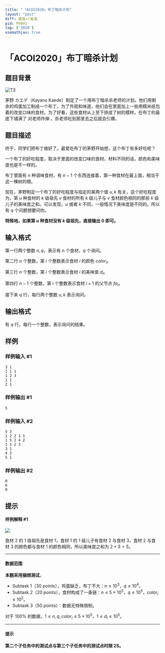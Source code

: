 ```yaml
---
title: "「ACOI2020」布丁暗杀计划"
layout: "post"
diff: 提高+/省选-
pid: P6041
tag: ['2020']
usemathjax: true
---
```


# 「ACOI2020」布丁暗杀计划
## 题目背景

![T3](https://s2.ax1x.com/2020/01/12/lopanO.png)

茅野 カエデ（Kayano Kaede）制定了一个用布丁暗杀杀老师的计划。他们用剩余的鸡蛋加工制成一个布丁。为了外观和味道，他们会在里面加上一些用糯米纸包着的改变口味的食材。为了好看，这些食材从上至下排成了树的模样。在布丁的最底下铺满了 对老师炸弹 。杀老师吃到那里去之后就会引爆。
## 题目描述

终于，同学们把布丁做好了。最爱吃布丁的茅野开始想，这个布丁有多好吃呢？

一个布丁的好吃程度，取决于里面的改变口味的食材。材料不同的话，颜色和美味度也是不一样的。

布丁里面有 $n$ 种调味食材，有 $n-1$ 个东西连接着，第一种食材在最上面，相当于这一棵树的根。

现在，茅野制定一个布丁的好吃程度与指定的某两个值 $u,k$ 有关，这个好吃程度为，第 $u$ 种食材的 $k$ 级祖先 $v$ 食材的所有 $k$ 级儿子与 $v$ 食材颜色相同的那些 $k$ 级儿子的美味度之和。可以发现，$u$ 或者 $k$ 不同，一般情况下美味度是不同的。所以有 $q$ 个问题想要问你。

**特殊地，如果第 $u$ 种食材没有 $k$ 级祖先，直接输出 $0$ 即可。**
## 输入格式

第一行两个整数 $n,q$，表示有 $n$ 个食材，$q$ 个询问。

第二行 $n$ 个整数，第 $i$ 个整数表示食材 $i$ 的颜色 $color_i$。

第三行 $n$ 个整数，第 $i$ 个整数表示食材 $i$ 的美味值 $d_i$。

第四行 $n-1$ 个整数，第 $i$ 个整数表示食材 $i+1$ 的父节点 $fa_i$。

接下来 $q$ 行，每行两个整数 $u,k$ 表示询问。


## 输出格式

有 $q$ 行，每行一个整数，表示询问的结果。
## 样例

### 样例输入 #1
```
3 1
1 1 1
1 2 3
1 1
2 1

```
### 样例输出 #1
```
5
```
### 样例输入 #2
```
5 3
1 2 2 1 1
1 5 2 4 2
1 1 2 3
3 1
4 2
5 1

```
### 样例输出 #2
```
0
6
0
```
## 提示

#### 样例解释 #1
![](https://cdn.luogu.com.cn/upload/image_hosting/ap9imym3.png)

食材 $2$ 的 $1$ 级祖先是食材 $1$，食材 $1$ 的 $1$ 级儿子有食材 $2$ 与食材 $3$，食材 $2$ 与食材 $3$ 的颜色都与食材 $1$ 的颜色相同，所以美味度之和为 $2+3=5$。

------------
#### 数据范围
**本题采用捆绑测试**。

- Subtask 1（30 points），鸡蛋缺乏，布丁不大：$n \leq 10^3$，$q \leq 10^4$。
- Subtask 2（20 points），食材构成了一条链：$n \leq 5 \times 10^5$，$q \leq 10^5$，$color_i \leq 10^2$。     
- Subtask 3（50 points）：数据无特殊限制。 


对于 $100\%$ 的数据，$1 \leq n,q,color_i \leq 5 \times 10^5$，$1 \leq d_i \leq 10^5$。

------------
#### 提示

**第二个子任务中的测试点与第三个子任务中的测试点时限 2S。**

